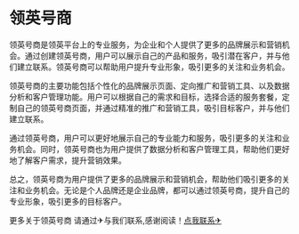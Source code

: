 # 领英号商

领英号商是领英平台上的专业服务，为企业和个人提供了更多的品牌展示和营销机会。通过创建领英号商，用户可以展示自己的产品和服务，吸引潜在客户，并与他们建立联系。领英号商可以帮助用户提升专业形象，吸引更多的关注和业务机会。

领英号商的主要功能包括个性化的品牌展示页面、定向推广和营销工具、以及数据分析和客户管理功能。用户可以根据自己的需求和目标，选择合适的服务套餐，定制自己的领英号商页面，并通过精准的推广和营销工具，吸引目标客户，并与他们建立联系。

通过领英号商，用户可以更好地展示自己的专业能力和服务，吸引更多的关注和业务机会。同时，领英号商也为用户提供了数据分析和客户管理工具，帮助他们更好地了解客户需求，提升营销效果。

总之，领英号商为用户提供了更多的品牌展示和营销机会，帮助他们吸引更多的关注和业务机会。无论是个人品牌还是企业品牌，都可以通过领英号商，提升自己的专业形象，吸引更多的目标客户。

更多关于领英号商 请通过✈与我们联系,感谢阅读！[点我联系✈](https://ai.G208.com)